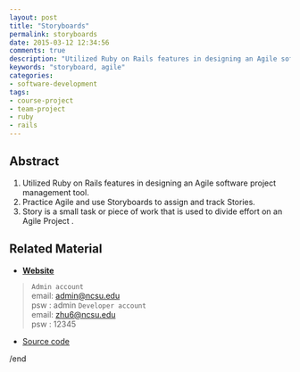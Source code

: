 ```yaml
---
layout: post
title: "Storyboards"
permalink: storyboards
date: 2015-03-12 12:34:56
comments: true
description: "Utilized Ruby on Rails features in designing an Agile software project management tool."
keywords: "storyboard, agile"
categories:
- software-development
tags:
- course-project
- team-project
- ruby
- rails
---
```


## Abstract

1. Utilized Ruby on Rails features in designing an Agile software project management tool.
2. Practice Agile and use Storyboards to assign and track Stories.
3. Story is a small task or piece of work that is used to divide effort on an Agile Project .

## Related Material

* <b><u><a href="https://desolate-shore-1596.herokuapp.com/login" target="_blank">Website</a></u></b>

> `Admin account`<br/>
email: admin@ncsu.edu<br/>
psw  : admin
> `Developer account`<br/>
email: zhu6@ncsu.edu<br/>
psw  : 12345

* <u><a href="https://github.com/Storyboard-OOP-NCSU/Storyboards" target="_blank">Source code</a></u>


/end

